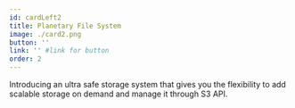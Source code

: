 ```yaml
---
id: cardLeft2
title: Planetary File System
image: ./card2.png
button: ''
link: '' #link for button
order: 2
---
```


Introducing an ultra safe storage system that gives you the flexibility to add scalable storage on demand and manage it through S3 API.
